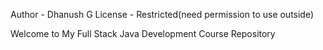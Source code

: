 Author - Dhanush G
License - Restricted(need permission to use outside)

Welcome to My Full Stack  Java Development Course Repository